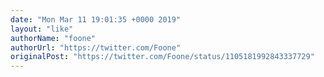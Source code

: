 ```yaml
---
date: "Mon Mar 11 19:01:35 +0000 2019"
layout: "like"
authorName: "foone"
authorUrl: "https://twitter.com/Foone"
originalPost: "https://twitter.com/Foone/status/1105181992843337729"
---
```

